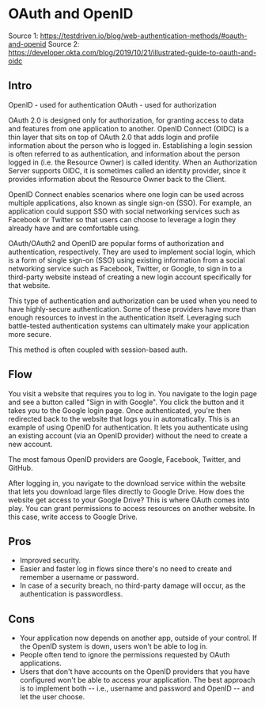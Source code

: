 # OAuth and OpenID

Source 1: https://testdriven.io/blog/web-authentication-methods/#oauth-and-openid
Source 2: https://developer.okta.com/blog/2019/10/21/illustrated-guide-to-oauth-and-oidc

## Intro

OpenID - used for authentication
OAuth - used for authorization

OAuth 2.0 is designed only for authorization, for granting access to data and features from one application to another. OpenID Connect (OIDC) is a thin layer that sits on top of OAuth 2.0 that adds login and profile information about the person who is logged in. Establishing a login session is often referred to as authentication, and information about the person logged in (i.e. the Resource Owner) is called identity. When an Authorization Server supports OIDC, it is sometimes called an identity provider, since it provides information about the Resource Owner back to the Client.

OpenID Connect enables scenarios where one login can be used across multiple applications, also known as single sign-on (SSO). For example, an application could support SSO with social networking services such as Facebook or Twitter so that users can choose to leverage a login they already have and are comfortable using.

OAuth/OAuth2 and OpenID are popular forms of authorization and authentication, respectively. They are used to implement social login, which is a form of single sign-on (SSO) using existing information from a social networking service such as Facebook, Twitter, or Google, to sign in to a third-party website instead of creating a new login account specifically for that website.

This type of authentication and authorization can be used when you need to have highly-secure authentication. Some of these providers have more than enough resources to invest in the authentication itself. Leveraging such battle-tested authentication systems can ultimately make your application more secure.

This method is often coupled with session-based auth.

## Flow

You visit a website that requires you to log in. You navigate to the login page and see a button called "Sign in with Google". You click the button and it takes you to the Google login page. Once authenticated, you're then redirected back to the website that logs you in automatically. This is an example of using OpenID for authentication. It lets you authenticate using an existing account (via an OpenID provider) without the need to create a new account.

The most famous OpenID providers are Google, Facebook, Twitter, and GitHub.

After logging in, you navigate to the download service within the website that lets you download large files directly to Google Drive. How does the website get access to your Google Drive? This is where OAuth comes into play. You can grant permissions to access resources on another website. In this case, write access to Google Drive.

## Pros

* Improved security.
* Easier and faster log in flows since there's no need to create and remember a username or password.
* In case of a security breach, no third-party damage will occur, as the authentication is passwordless.

## Cons

* Your application now depends on another app, outside of your control. If the OpenID system is down, users won't be able to log in.
* People often tend to ignore the permissions requested by OAuth applications.
* Users that don't have accounts on the OpenID providers that you have configured won't be able to access your application. The best approach is to implement both -- i.e., username and password and OpenID -- and let the user choose.

